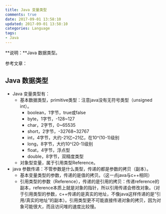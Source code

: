 ```yaml
---
title: Java 变量类型
comments: true
date: 2017-09-01 13:58:10
updated: 2017-09-01 13:58:10
categories: Language
tags:
- Java
---
```


**说明：**Java 数据类型。
<!-- more -->


参考文章：


## Java 数据类型

* Java 变量类型有：
    * 基本数据类型，primitive类型：注意java没有无符号类型（unsigned int）。
        * boolean，1字节，true或false
        * byte，1字节，-128~127
        * char，2字节，0~65535
        * short，2字节，-32768~32767
        * int，4字节，大约-21亿~21亿，在10^(10-1)级别
        * long，8字节，大约10^(20-1)级别
        * float，4字节，浮点型
        * double，8字节，双精度类型
    * 对象型变量，属于引用类型Reference。
* java 参数传递：不管参数是什么类型，传递的都是参数的拷贝（副本）。
    * 基本变量类型的参数，传递的是值的拷贝。（这一点java与c++相同）
    * 引用类型的参数（Reference），传递的是引用的拷贝：传递reference的副本，reference本质上就是对象的指针，所以引用传递会修改对象。（对于引用类型的参数，c++传递的是真实的地址，不像java这样传递的是“引用/真实的地址”的副本）。引用类型更不可能直接传递对象的拷贝，因为对象可能很大，而且访问堆的速度比较慢。